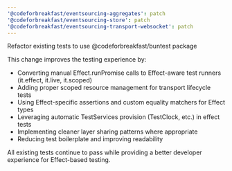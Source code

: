```yaml
---
'@codeforbreakfast/eventsourcing-aggregates': patch
'@codeforbreakfast/eventsourcing-store': patch
'@codeforbreakfast/eventsourcing-transport-websocket': patch
---
```


Refactor existing tests to use @codeforbreakfast/buntest package

This change improves the testing experience by:

- Converting manual Effect.runPromise calls to Effect-aware test runners (it.effect, it.live, it.scoped)
- Adding proper scoped resource management for transport lifecycle tests
- Using Effect-specific assertions and custom equality matchers for Effect types
- Leveraging automatic TestServices provision (TestClock, etc.) in effect tests
- Implementing cleaner layer sharing patterns where appropriate
- Reducing test boilerplate and improving readability

All existing tests continue to pass while providing a better developer experience for Effect-based testing.
